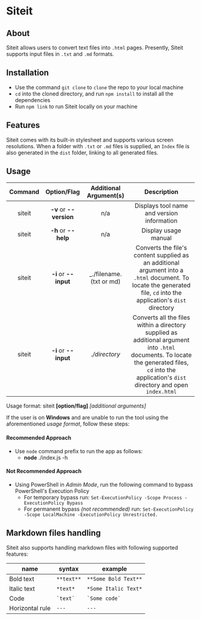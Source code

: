 # Siteit

## About
Siteit allows users to convert text files into `.html` pages. Presently, Siteit supports input files in `.txt` and `.md` formats. 

## Installation

- Use the command `git clone` to `clone` the repo to your local machine
- `cd` into the cloned directory, and run `npm install` to install all the dependencies
- Run `npm link` to run Siteit locally on your machine

## Features

Siteit comes with its built-in stylesheet and supports various screen resolutions. When a folder with `.txt` or `.md` files is supplied, 
an `Index` file is also generated in the `dist` folder, linking to all generated files.  
  
## Usage

| Command | Option/Flag | Additional Argument(s) | Description |
| :---: | :---: | :---: | :---: |
| siteit | **-v** or **--version** | n/a | Displays tool name and version information|
| siteit | **-h** or **--help** | n/a | Display usage manual|
| siteit | **-i** or **--input** | _./filename.(txt or md) | Converts the file's content supplied as an additional argument into a `.html` document. To locate the generated file, `cd` into the application's `dist` directory|
| siteit | **-i** or **--input** | _./directory_| Converts all the files within a directory supplied as additional argument into `.html` documents. To locate the generated files, `cd` into the application's `dist` directory and open `index.html`|

Usage format: siteit **[option/flag]** _[additional arguments]_

If the user is on **Windows** and are unable to run the tool using the aforementioned _usage format_, follow these steps:

#### Recommended Approach
- Use `node` command prefix to run the app as follows:
  - **node** ./index.js -h 

#### Not Recommended Approach
- Using PowerShell in *Admin Mode*, run the following command to bypass PowerShell's Execution Policy
  - For temporary bypass run: `Set-ExecutionPolicy -Scope Process -ExecutionPolicy Bypass`
  - For permanent bypass _(not recommended)_ run: `Set-ExecutionPolicy -Scope LocalMachine -ExecutionPolicy Unrestricted.`

## Markdown files handling
Siteit also supports handling markdown files with following supported features: 

| name        | syntax     | example                |
|-------------|------------|------------------------|
| Bold text   | `**text**` | `**Some Bold Text**`   |
| Italic text | `*text* `  | `*Some Italic Text*` |
| Code	      | `` `text` `` | `` `Some code` ``   |
| Horizontal rule | `---` | `---` |